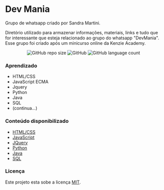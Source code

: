 # Dev Mania
Grupo de whatsapp criado por Sandra Martini.

Diretório utilizado para armazenar informações, materiais, links e tudo que for interessante que esteja relacionado ao grupo do whatsapp "DevMania".
Esse grupo foi criado após um minicurso online da Kenzie Academy.

<p align="center">
	<img alt="GitHub repo size" src="https://img.shields.io/github/repo-size/gpd38/whatsappDevMania">
	<img alt="GitHub" src="https://img.shields.io/github/license/gpd38/whatsappDevMania">
	<img alt="GitHub language count" src="https://img.shields.io/github/languages/count/gpd38/whatsappDevMania">
</p>

### Aprendizado
  - HTML/CSS
  - JavaScript ECMA
  - Jquery
  - Python
  - Java
  - SQL
  - (continua...)
  
### Conteúdo disponibilizado
  - [HTML/CSS](https://github.com/gpd38/whatsappDevMania/tree/main/html-css)
  - [JavaScript](#)
  - [JQuery](#)
  - [Python](#)
  - [Java](#)
  - [SQL](#)

### Licença
Este projeto esta sobe a licença [MIT](./LICENSE).
